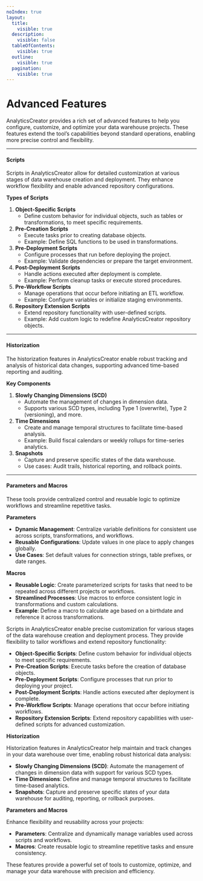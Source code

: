 ```yaml
---
noIndex: true
layout:
  title:
    visible: true
  description:
    visible: false
  tableOfContents:
    visible: true
  outline:
    visible: true
  pagination:
    visible: true
---
```


# Advanced Features

AnalyticsCreator provides a rich set of advanced features to help you configure, customize, and optimize your data warehouse projects. These features extend the tool’s capabilities beyond standard operations, enabling more precise control and flexibility.

***

#### **Scripts**

Scripts in AnalyticsCreator allow for detailed customization at various stages of data warehouse creation and deployment. They enhance workflow flexibility and enable advanced repository configurations.

**Types of Scripts**

1. **Object-Specific Scripts**
   * Define custom behavior for individual objects, such as tables or transformations, to meet specific requirements.
2. **Pre-Creation Scripts**
   * Execute tasks prior to creating database objects.
   * Example: Define SQL functions to be used in transformations.
3. **Pre-Deployment Scripts**
   * Configure processes that run before deploying the project.
   * Example: Validate dependencies or prepare the target environment.
4. **Post-Deployment Scripts**
   * Handle actions executed after deployment is complete.
   * Example: Perform cleanup tasks or execute stored procedures.
5. **Pre-Workflow Scripts**
   * Manage operations that occur before initiating an ETL workflow.
   * Example: Configure variables or initialize staging environments.
6. **Repository Extension Scripts**
   * Extend repository functionality with user-defined scripts.
   * Example: Add custom logic to redefine AnalyticsCreator repository objects.

***

#### **Historization**

The historization features in AnalyticsCreator enable robust tracking and analysis of historical data changes, supporting advanced time-based reporting and auditing.

**Key Components**

1. **Slowly Changing Dimensions (SCD)**
   * Automate the management of changes in dimension data.
   * Supports various SCD types, including Type 1 (overwrite), Type 2 (versioning), and more.
2. **Time Dimensions**
   * Create and manage temporal structures to facilitate time-based analysis.
   * Example: Build fiscal calendars or weekly rollups for time-series analytics.
3. **Snapshots**
   * Capture and preserve specific states of the data warehouse.
   * Use cases: Audit trails, historical reporting, and rollback points.

***

#### **Parameters and Macros**

These tools provide centralized control and reusable logic to optimize workflows and streamline repetitive tasks.

**Parameters**

* **Dynamic Management**: Centralize variable definitions for consistent use across scripts, transformations, and workflows.
* **Reusable Configurations**: Update values in one place to apply changes globally.
* **Use Cases**: Set default values for connection strings, table prefixes, or date ranges.

**Macros**

* **Reusable Logic**: Create parameterized scripts for tasks that need to be repeated across different projects or workflows.
* **Streamlined Processes**: Use macros to enforce consistent logic in transformations and custom calculations.
* **Example**: Define a macro to calculate age based on a birthdate and reference it across transformations.

Scripts in AnalyticsCreator enable precise customization for various stages of the data warehouse creation and deployment process. They provide flexibility to tailor workflows and extend repository functionality:

* **Object-Specific Scripts**: Define custom behavior for individual objects to meet specific requirements.
* **Pre-Creation Scripts**: Execute tasks before the creation of database objects.
* **Pre-Deployment Scripts**: Configure processes that run prior to deploying your project.
* **Post-Deployment Scripts**: Handle actions executed after deployment is complete.
* **Pre-Workflow Scripts**: Manage operations that occur before initiating workflows.
* **Repository Extension Scripts**: Extend repository capabilities with user-defined scripts for advanced customization.

**Historization**

Historization features in AnalyticsCreator help maintain and track changes in your data warehouse over time, enabling robust historical data analysis:

* **Slowly Changing Dimensions (SCD)**: Automate the management of changes in dimension data with support for various SCD types.
* **Time Dimensions**: Define and manage temporal structures to facilitate time-based analytics.
* **Snapshots**: Capture and preserve specific states of your data warehouse for auditing, reporting, or rollback purposes.

**Parameters and Macros**

Enhance flexibility and reusability across your projects:

* **Parameters**: Centralize and dynamically manage variables used across scripts and workflows.
* **Macros**: Create reusable logic to streamline repetitive tasks and ensure consistency.

These features provide a powerful set of tools to customize, optimize, and manage your data warehouse with precision and efficiency.




